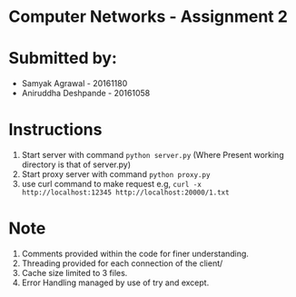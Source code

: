 # Computer Networks - Assignment 2
# Submitted by:
  * Samyak Agrawal - 20161180
  * Aniruddha Deshpande - 20161058

# Instructions

1. Start server with command `python server.py` (Where Present working directory is that of server.py)
2. Start proxy server with command `python proxy.py`
3. use curl command to make request e.g,  `curl -x  http://localhost:12345 http://localhost:20000/1.txt`

# Note

1. Comments provided within the code for finer understanding.
2. Threading provided for each connection of the client/
3. Cache size limited to 3 files.
4. Error Handling managed by use of try and except.

